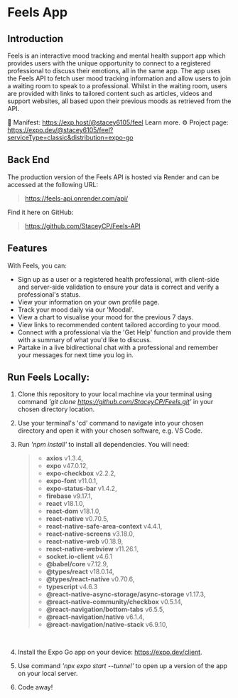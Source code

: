 # Feels App

## Introduction

Feels is an interactive mood tracking and mental health support app which provides users with the unique opportunity to connect to a registered professional to discuss their emotions, all in the same app. The app uses the Feels API to fetch user mood tracking information and allow users to join a waiting room to speak to a professional. Whilst in the waiting room, users are provided with links to tailored content such as articles, videos and support websites, all based upon their previous moods as retrieved from the API.

📝 Manifest: https://exp.host/@stacey6105/feel Learn more.
⚙️ Project page: https://expo.dev/@stacey6105/feel?serviceType=classic&distribution=expo-go

## Back End

The production version of the Feels API is hosted via Render and can be accessed at the following URL:

> https://feels-api.onrender.com/api/

Find it here on GitHub:

> https://github.com/StaceyCP/Feels-API

## Features

With Feels, you can:

- Sign up as a user or a registered health professional, with client-side and server-side validation to ensure your data is correct and verify a professional's status.
- View your information on your own profile page.
- Track your mood daily via our 'Moodal'.
- View a chart to visualise your mood for the previous 7 days.
- View links to recommended content tailored according to your mood.
- Connect with a professional via the 'Get Help' function and provide them with a summary of what you'd like to discuss.
- Partake in a live bidirectional chat with a professional and remember your messages for next time you log in.

## Run Feels Locally:

1. Clone this repository to your local machine via your terminal using command _'git clone https://github.com/StaceyCP/Feels.git'_ in your chosen directory location.

2. Use your terminal's 'cd' command to navigate into your chosen directory and open it with your chosen software, e.g. VS Code.

3. Run _'npm install'_ to install all dependencies. You will need:

   > - **axios** v1.3.4,
   > - **expo** v47.0.12,
   > - **expo-checkbox** v2.2.2,
   > - **expo-font** v11.0.1,
   > - **expo-status-bar** v1.4.2,
   > - **firebase** v9.17.1,
   > - **react** v18.1.0,
   > - **react-dom** v18.1.0,
   > - **react-native** v0.70.5,
   > - **react-native-safe-area-context** v4.4.1,
   > - **react-native-screens** v3.18.0,
   > - **react-native-web** v0.18.9,
   > - **react-native-webview** v11.26.1,
   > - **socket.io-client** v4.6.1
   > - **@babel/core** v7.12.9,
   > - **@types/react** v18.0.14,
   > - **@types/react-native** v0.70.6,
   > - **typescript** v4.6.3
   > - **@react-native-async-storage/async-storage** v1.17.3,
   > - **@react-native-community/checkbox** v0.5.14,
   > - **@react-navigation/bottom-tabs** v6.5.5,
   > - **@react-navigation/native** v6.1.4,
   > - **@react-navigation/native-stack** v6.9.10,

<br>

4. Install the Expo Go app on your device: https://expo.dev/client.

5. Use command _'npx expo start --tunnel'_ to open up a version of the app on your local server.

6. Code away!
